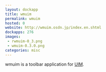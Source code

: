 ```yaml
---
layout: dockapp
title: wmuim
permalink: wmuim
hosted: 0
website: http://wmuim.osdn.jp/index.en.shtml
dockapps: 276
images:
 - rwmuim-0_3.png
 - wmuim-0.3.0.png
categories: misc
---
```

wmuim is a toolbar application for [UIM](https://github.com/uim/uim).
